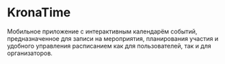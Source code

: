 # KronaTime

Мобильное приложение с интерактивным календарём событий, предназначенное для записи на мероприятия, планирования участия и удобного управления расписанием как для пользователей, так и для организаторов.

